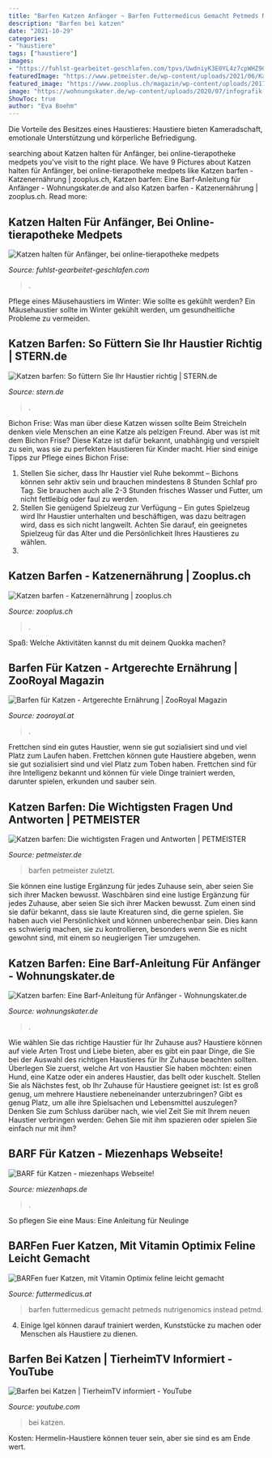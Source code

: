 ```yaml
---
title: "Barfen Katzen Anfänger ~ Barfen Futtermedicus Gemacht Petmeds Nutrigenomics Instead Petmd"
description: "Barfen bei katzen"
date: "2021-10-29"
categories:
- "haustiere"
tags: ["haustiere"]
images:
- "https://fuhlst-gearbeitet-geschlafen.com/tpvs/UwdniyK3E0YL4z7cpWHZ9QAAAA.jpg"
featuredImage: "https://www.petmeister.de/wp-content/uploads/2021/06/Katzen-barfen0-11003413_m-2000x667.jpg"
featured_image: "https://www.zooplus.ch/magazin/wp-content/uploads/2017/03/barf3.jpg"
image: "https://wohnungskater.de/wp-content/uploads/2020/07/infografik-katze_optimiert-614x1536.png"
ShowToc: true
author: "Eva Boehm"
---
```



Die Vorteile des Besitzes eines Haustieres: Haustiere bieten Kameradschaft, emotionale Unterstützung und körperliche Befriedigung.

	

		
searching about Katzen halten für Anfänger, bei online-tierapotheke medpets you've visit to the right place. We have 9 Pictures about Katzen halten für Anfänger, bei online-tierapotheke medpets like Katzen barfen - Katzenernährung | zooplus.ch, Katzen barfen: Eine Barf-Anleitung für Anfänger - Wohnungskater.de and also Katzen barfen - Katzenernährung | zooplus.ch. Read more:
		
    
## Katzen Halten Für Anfänger, Bei Online-tierapotheke Medpets

<img loading=lazy src="https://fuhlst-gearbeitet-geschlafen.com/tpvs/UwdniyK3E0YL4z7cpWHZ9QAAAA.jpg" onerror="this.onerror=null;this.src='https://tse4.mm.bing.net/th?id=OIP.f8aJNRciIL3K-2SYhQ2cVAAAAA&amp;pid=15.1';" alt="Katzen halten für Anfänger, bei online-tierapotheke medpets">

_Source: fuhlst-gearbeitet-geschlafen.com_

>. 

	

Pflege eines Mäusehaustiers im Winter: Wie sollte es gekühlt werden?
Ein Mäusehaustier sollte im Winter gekühlt werden, um gesundheitliche Probleme zu vermeiden.

    
## Katzen Barfen: So Füttern Sie Ihr Haustier Richtig | STERN.de

<img loading=lazy src="https://image.stern.de/8782790/t/W7/v1/w960/r1.7778/-/katzen-barfen.jpg" onerror="this.onerror=null;this.src='https://tse3.mm.bing.net/th?id=OIP.YvTaQUBVGlu31ieLuTB75QHaEK&amp;pid=15.1';" alt="Katzen barfen: So füttern Sie Ihr Haustier richtig | STERN.de">

_Source: stern.de_

>. 

	

Bichon Frise: Was man über diese Katzen wissen sollte
Beim Streicheln denken viele Menschen an eine Katze als pelzigen Freund. Aber was ist mit dem Bichon Frise? Diese Katze ist dafür bekannt, unabhängig und verspielt zu sein, was sie zu perfekten Haustieren für Kinder macht. Hier sind einige Tipps zur Pflege eines Bichon Frise:
1. Stellen Sie sicher, dass Ihr Haustier viel Ruhe bekommt – Bichons können sehr aktiv sein und brauchen mindestens 8 Stunden Schlaf pro Tag. Sie brauchen auch alle 2-3 Stunden frisches Wasser und Futter, um nicht fettleibig oder faul zu werden.
2. Stellen Sie genügend Spielzeug zur Verfügung – Ein gutes Spielzeug wird Ihr Haustier unterhalten und beschäftigen, was dazu beitragen wird, dass es sich nicht langweilt. Achten Sie darauf, ein geeignetes Spielzeug für das Alter und die Persönlichkeit Ihres Haustieres zu wählen.
3.

    
## Katzen Barfen - Katzenernährung | Zooplus.ch

<img loading=lazy src="https://www.zooplus.ch/magazin/wp-content/uploads/2017/03/barf3.jpg" onerror="this.onerror=null;this.src='https://tse3.mm.bing.net/th?id=OIP.kyf2LQsGlMGB9gKbGgtjhgHaLH&amp;pid=15.1';" alt="Katzen barfen - Katzenernährung | zooplus.ch">

_Source: zooplus.ch_

>. 

	

Spaß: Welche Aktivitäten kannst du mit deinem Quokka machen?

    
## Barfen Für Katzen - Artgerechte Ernährung | ZooRoyal Magazin

<img loading=lazy src="https://www.zooroyal.at/magazin/wp-content/uploads/2017/10/Mehrkatzenhaushalt-760x560-691x398.jpg" onerror="this.onerror=null;this.src='https://tse4.mm.bing.net/th?id=OIP.zzhIUGp83N8mL1V8QDcTEAHaER&amp;pid=15.1';" alt="Barfen für Katzen - Artgerechte Ernährung | ZooRoyal Magazin">

_Source: zooroyal.at_

>. 

	

Frettchen sind ein gutes Haustier, wenn sie gut sozialisiert sind und viel Platz zum Laufen haben.
Frettchen können gute Haustiere abgeben, wenn sie gut sozialisiert sind und viel Platz zum Toben haben. Frettchen sind für ihre Intelligenz bekannt und können für viele Dinge trainiert werden, darunter spielen, erkunden und sauber sein.

    
## Katzen Barfen: Die Wichtigsten Fragen Und Antworten | PETMEISTER

<img loading=lazy src="https://www.petmeister.de/wp-content/uploads/2021/06/Katzen-barfen0-11003413_m-2000x667.jpg" onerror="this.onerror=null;this.src='https://tse2.mm.bing.net/th?id=OIP.-W70rhTyjOyeASx08aDRvQHaCe&amp;pid=15.1';" alt="Katzen barfen: Die wichtigsten Fragen und Antworten | PETMEISTER">

_Source: petmeister.de_

>barfen petmeister zuletzt. 

	

Sie können eine lustige Ergänzung für jedes Zuhause sein, aber seien Sie sich ihrer Macken bewusst.
Waschbären sind eine lustige Ergänzung für jedes Zuhause, aber seien Sie sich ihrer Macken bewusst. Zum einen sind sie dafür bekannt, dass sie laute Kreaturen sind, die gerne spielen. Sie haben auch viel Persönlichkeit und können unberechenbar sein. Dies kann es schwierig machen, sie zu kontrollieren, besonders wenn Sie es nicht gewohnt sind, mit einem so neugierigen Tier umzugehen.

    
## Katzen Barfen: Eine Barf-Anleitung Für Anfänger - Wohnungskater.de

<img loading=lazy src="https://wohnungskater.de/wp-content/uploads/2020/07/infografik-katze_optimiert-614x1536.png" onerror="this.onerror=null;this.src='https://tse4.mm.bing.net/th?id=OIP.THwHTaKbi3zx4bej90-XrQHaSh&amp;pid=15.1';" alt="Katzen barfen: Eine Barf-Anleitung für Anfänger - Wohnungskater.de">

_Source: wohnungskater.de_

>. 

	

Wie wählen Sie das richtige Haustier für Ihr Zuhause aus?
Haustiere können auf viele Arten Trost und Liebe bieten, aber es gibt ein paar Dinge, die Sie bei der Auswahl des richtigen Haustieres für Ihr Zuhause beachten sollten. Überlegen Sie zuerst, welche Art von Haustier Sie haben möchten: einen Hund, eine Katze oder ein anderes Haustier, das bellt oder kuschelt. Stellen Sie als Nächstes fest, ob Ihr Zuhause für Haustiere geeignet ist: Ist es groß genug, um mehrere Haustiere nebeneinander unterzubringen? Gibt es genug Platz, um alle ihre Spielsachen und Lebensmittel auszulegen? Denken Sie zum Schluss darüber nach, wie viel Zeit Sie mit Ihrem neuen Haustier verbringen werden: Gehen Sie mit ihm spazieren oder spielen Sie einfach nur mit ihm?

    
## BARF Für Katzen - Miezenhaps Webseite!

<img loading=lazy src="https://image.jimcdn.com/app/cms/image/transf/dimension=2140x10000:format=jpg/path/sf2bc2fe75f2c80dd/image/i098356a72b66de4a/version/1610470767/image.jpg" onerror="this.onerror=null;this.src='https://tse4.mm.bing.net/th?id=OIP.EZEjRNOgJXHKoamyiWzEbAHaD0&amp;pid=15.1';" alt="BARF für Katzen - miezenhaps Webseite!">

_Source: miezenhaps.de_

>. 

	

So pflegen Sie eine Maus: Eine Anleitung für Neulinge

    
## BARFen Fuer Katzen, Mit Vitamin Optimix Feline Leicht Gemacht

<img loading=lazy src="https://www.futtermedicus.at/media/image/a2/f5/db/iStock_000008465940_Large.jpg" onerror="this.onerror=null;this.src='https://tse1.mm.bing.net/th?id=OIP.JD8P0d88jgfkq5VTJ31H6QHaFH&amp;pid=15.1';" alt="BARFen fuer Katzen, mit Vitamin Optimix feline leicht gemacht">

_Source: futtermedicus.at_

>barfen futtermedicus gemacht petmeds nutrigenomics instead petmd. 

	

4. Einige Igel können darauf trainiert werden, Kunststücke zu machen oder Menschen als Haustiere zu dienen.

    
## Barfen Bei Katzen | TierheimTV Informiert - YouTube

<img loading=lazy src="https://i.ytimg.com/vi/jQ_7_1FY_To/maxresdefault.jpg" onerror="this.onerror=null;this.src='https://tse4.mm.bing.net/th?id=OIP.2zYgumADCG1namUiJbf9JwHaEK&amp;pid=15.1';" alt="Barfen bei Katzen | TierheimTV informiert - YouTube">

_Source: youtube.com_

>bei katzen. 

	

Kosten: Hermelin-Haustiere können teuer sein, aber sie sind es am Ende wert.

